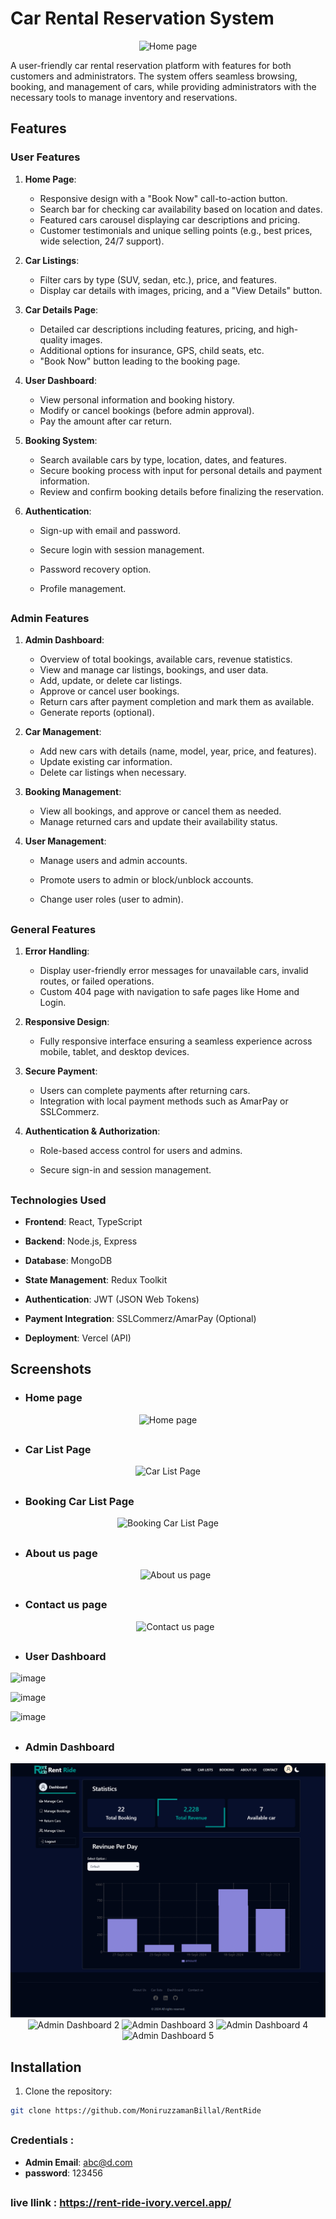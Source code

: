 # Car Rental Reservation System

<p align="center">
  <img src="https://i.postimg.cc/7ZDhVj2L/home.png" alt="Home page">
</p>

A user-friendly car rental reservation platform with features for both customers and administrators. The system offers seamless browsing, booking, and management of cars, while providing administrators with the necessary tools to manage inventory and reservations.

## Features

### User Features

1. **Home Page**:

   - Responsive design with a "Book Now" call-to-action button.
   - Search bar for checking car availability based on location and dates.
   - Featured cars carousel displaying car descriptions and pricing.
   - Customer testimonials and unique selling points (e.g., best prices, wide selection, 24/7 support).

2. **Car Listings**:

   - Filter cars by type (SUV, sedan, etc.), price, and features.
   - Display car details with images, pricing, and a "View Details" button.

3. **Car Details Page**:

   - Detailed car descriptions including features, pricing, and high-quality images.
   - Additional options for insurance, GPS, child seats, etc.
   - "Book Now" button leading to the booking page.

4. **User Dashboard**:

   - View personal information and booking history.
   - Modify or cancel bookings (before admin approval).
   - Pay the amount after car return.

5. **Booking System**:

   - Search available cars by type, location, dates, and features.
   - Secure booking process with input for personal details and payment information.
   - Review and confirm booking details before finalizing the reservation.

6. **Authentication**:

   - Sign-up with email and password.
   - Secure login with session management.
   - Password recovery option.
   - Profile management.

     ##

### Admin Features

1. **Admin Dashboard**:

   - Overview of total bookings, available cars, revenue statistics.
   - View and manage car listings, bookings, and user data.
   - Add, update, or delete car listings.
   - Approve or cancel user bookings.
   - Return cars after payment completion and mark them as available.
   - Generate reports (optional).

2. **Car Management**:

   - Add new cars with details (name, model, year, price, and features).
   - Update existing car information.
   - Delete car listings when necessary.

3. **Booking Management**:

   - View all bookings, and approve or cancel them as needed.
   - Manage returned cars and update their availability status.

4. **User Management**:

   - Manage users and admin accounts.
   - Promote users to admin or block/unblock accounts.
   - Change user roles (user to admin).

     ##

### General Features

1. **Error Handling**:

   - Display user-friendly error messages for unavailable cars, invalid routes, or failed operations.
   - Custom 404 page with navigation to safe pages like Home and Login.

2. **Responsive Design**:

   - Fully responsive interface ensuring a seamless experience across mobile, tablet, and desktop devices.

3. **Secure Payment**:

   - Users can complete payments after returning cars.
   - Integration with local payment methods such as AmarPay or SSLCommerz.

4. **Authentication & Authorization**:

   - Role-based access control for users and admins.
   - Secure sign-in and session management.

     ##

### Technologies Used

- **Frontend**: React, TypeScript
- **Backend**: Node.js, Express
- **Database**: MongoDB
- **State Management**: Redux Toolkit
- **Authentication**: JWT (JSON Web Tokens)
- **Payment Integration**: SSLCommerz/AmarPay (Optional)
- **Deployment**: Vercel (API)

  ##

## Screenshots

- ### Home page

<p align="center">
  <img src="https://i.postimg.cc/7ZDhVj2L/home.png" alt="Home page">
</p>

##

- ### Car List Page

<p align="center">
  <img src="https://i.postimg.cc/YC39y86z/car-list-1.png" alt="Car List Page">
</p>

##

- ### Booking Car List Page

<p align="center">
  <img src="https://i.postimg.cc/bvwJXbLc/booking-car-list-1.png" alt="Booking Car List Page">
</p>

##

- ### About us page

    <p align="center">
    <img src="https://i.postimg.cc/76CZhkpK/about-us-1.png" alt="About us page">
  </p>

  ##

- ### Contact us page

    <p align="center">
    <img src="https://i.postimg.cc/0QL2J4vP/contact-us-1.png" alt="Contact us page">
  </p>

  ##

- ### User Dashboard

![image](https://i.postimg.cc/ZY8hcnFr/Rent-Ride.png)

![image](https://i.postimg.cc/WbscfVXx/Rent-Ride-1.png)

![image](https://i.postimg.cc/rFgXBHHs/Rent-Ride-2.png)

##

- ### Admin Dashboard

<p align="center">
  <img src="./src/assets/images/dashboard/admin/Rent-Ride.png" alt="Admin Dashboard 1">
  <img src="https://i.postimg.cc/Sx55qbfS/Rent-Ride-1.png" alt="Admin Dashboard 2">
  <img src="https://i.postimg.cc/hGdYtZ29/Rent-Ride-2.png" alt="Admin Dashboard 3">
  <img src="https://i.postimg.cc/MTJFM0Lg/Rent-Ride-3.png" alt="Admin Dashboard 4">
  <img src="https://i.postimg.cc/xCGFKJD8/Rent-Ride-4.png" alt="Admin Dashboard 5">
</p>

## Installation

1.  Clone the repository:

```bash
git clone https://github.com/MoniruzzamanBillal/RentRide
```

##

### Credentials :

- **Admin Email**: abc@d.com
- **password**: 123456

##

### live llink : https://rent-ride-ivory.vercel.app/
